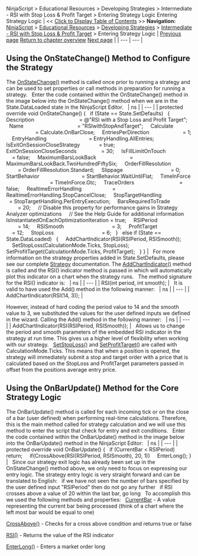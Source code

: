 ﻿
NinjaScript \> Educational Resources \> Developing Strategies \> Intermediate \- RSI with Stop Loss \& Profit Target \> Entering Strategy Logic
Entering Strategy Logic
| \<\< [Click to Display Table of Contents](entering_strategy_logic.md) \>\> **Navigation:**     [NinjaScript](ninjascript.md) \> [Educational Resources](educational_resources.md) \> [Developing Strategies](developing_strategies.md) \> [Intermediate \- RSI with Stop Loss \& Profit Target](intermediate_-_rsi_with_stop_l.md) \> Entering Strategy Logic | [Previous page](set_up11.md) [Return to chapter overview](intermediate_-_rsi_with_stop_l.md) [Next page](compiling8.md) |
| --- | --- |
## Using the OnStateChange() Method to Configure the Strategy
The [OnStateChange()](onstatechange.md) method is called once prior to running a strategy and can be used to set properties or call methods in preparation for running a strategy.
 
Enter the code contained within the OnStateChange() method in the image below into the OnStateChange() method when we are in the State.DataLoaded state in the NinjaScript Editor.
 
| ns |
| --- |
| protected override void OnStateChange() {    if (State \=\= State.SetDefaults)    {      Description                               \= @"RSI with a Stop Loss and Profit Target";      Name                                     \= "RSIwithStopAndTarget";      Calculate                                 \= Calculate.OnBarClose;      EntriesPerDirection                       \= 1;      EntryHandling                             \= EntryHandling.AllEntries;      IsExitOnSessionCloseStrategy             \= true;      ExitOnSessionCloseSeconds                 \= 30;      IsFillLimitOnTouch                       \= false;      MaximumBarsLookBack                       \= MaximumBarsLookBack.TwoHundredFiftySix;      OrderFillResolution                       \= OrderFillResolution.Standard;      Slippage                                 \= 0;      StartBehavior                             \= StartBehavior.WaitUntilFlat;      TimeInForce                               \= TimeInForce.Gtc;      TraceOrders                               \= false;      RealtimeErrorHandling                     \= RealtimeErrorHandling.StopCancelClose;      StopTargetHandling                       \= StopTargetHandling.PerEntryExecution;      BarsRequiredToTrade                       \= 20;      // Disable this property for performance gains in Strategy Analyzer optimizations      // See the Help Guide for additional information      IsInstantiatedOnEachOptimizationIteration \= true;      RSIPeriod                                 \= 14;      RSISmooth                                 \= 3;      ProfitTarget                             \= 12;      StopLoss                                 \= 6;    }    else if (State \=\= State.DataLoaded)    {      AddChartIndicator(RSI(RSIPeriod, RSISmooth));             SetStopLoss(CalculationMode.Ticks, StopLoss);      SetProfitTarget(CalculationMode.Ticks, ProfitTarget);    } } |
 
For more information on the strategy properties added in State.SetDefaults, please see our complete [Strategy](strategy.md) documentation.
The [AddChartIndicator()](addchartindicator.md) method is called and the RSI() indicator method is passed in which will automatically plot this indicator on a chart when the strategy runs.
 
The method signature for the RSI() indicator is: 
 
| ns |
| --- |
| RSI(int period, int smooth); |
 
It is valid to have used the Add() method in the following manner:
 
| ns |
| --- |
| AddChartIndicator(RSI(14, 3)); |
   

However, instead of hard coding the period value to 14 and the smooth value to 3, we substituted the values for the user defined inputs we defined in the wizard. Calling the Add() method in the following manner:
 
| ns |
| --- |
| AddChartIndicator(RSI(RSIPeriod, RSISmooth)); |
 
Allows us to change the period and smooth parameters of the embedded RSI indicator in the strategy at run time. This gives us a higher level of flexibility when working with our strategy.
 
[SetStopLoss()](setstoploss.md) and [SetProfitTarget()](setprofittarget.md) are called with CalculationMode.Ticks. This means that when a position is opened, the strategy will immediately submit a stop and target order with a price that is calculated based on the StopLoss and ProfitTarget parameters passed in offset from the positions average entry price.

## Using the OnBarUpdate() Method for the Core Strategy Logic
The OnBarUpdate() method is called for each incoming tick or on the close of a bar (user defined) when performing real\-time calculations. Therefore, this is the main method called for strategy calculation and we will use this method to enter the script that check for entry and exit conditions.
 
Enter the code contained within the OnBarUpdate() method in the image below into the OnBarUpdate() method in the NinjaScript Editor:
 
| ns |
| --- |
| protected override void OnBarUpdate() {    if (CurrentBar \< RSIPeriod)      return;        if(CrossAbove(RSI(RSIPeriod, RSISmooth), 20, 1))      EnterLong(); } |
 
Since our strategy exit logic has already been set up in the OnStateChange() method above, we only need to focus on expressing our entry logic. The strategy entry logic is very straight forward and can be translated to English:
 
if we have not seen the number of bars specified by the user defined input "RSIPeriod" then do not go any further
 
if RSI crosses above a value of 20 within the last bar, go long
 
To accomplish this we used the following methods and properties:
 
[CurrentBar](currentbar.md) \- A value representing the current bar being processed (think of a chart where the left most bar would be equal to one)   

[CrossAbove()](crossabove.md) \- Checks for a cross above condition and returns true or false   

[RSI()](relative_strength_index_rsi.md) \- Returns the value of the RSI indicator   

[EnterLong()](enterlong.md) \- Enters a market order long

